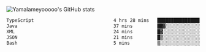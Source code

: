 ![Yamalameyooooo's GitHub stats](https://github-readme-stats.vercel.app/api?username=yamalameyooooo&theme=transparent&show_icons=true\&show=reviews,discussions_started,discussions_answered,prs_merged,prs_merged_percentage)

<!--START_SECTION:waka-->

```txt
TypeScript                             4 hrs 28 mins   ██████████████████░░░░░░░   71.81 %
Java                                   37 mins         ██▓░░░░░░░░░░░░░░░░░░░░░░   10.10 %
XML                                    24 mins         █▓░░░░░░░░░░░░░░░░░░░░░░░   06.44 %
JSON                                   21 mins         █▒░░░░░░░░░░░░░░░░░░░░░░░   05.89 %
Bash                                   5 mins          ▒░░░░░░░░░░░░░░░░░░░░░░░░   01.54 %
```

<!--END_SECTION:waka-->
